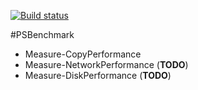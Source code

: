 [![Build status](https://ci.appveyor.com/api/projects/status/8cv3ff6riy90t62m?svg=true)](https://ci.appveyor.com/project/janegilring/psbenchmark)

#PSBenchmark

- Measure-CopyPerformance
- Measure-NetworkPerformance (**TODO**)
- Measure-DiskPerformance (**TODO**)